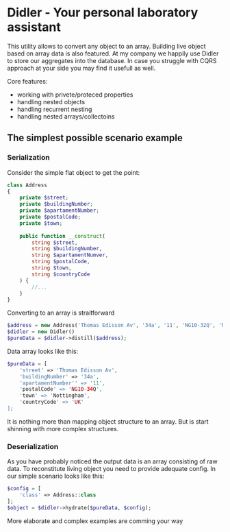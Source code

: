 # Didler - Your personal laboratory assistant

This utility allows to convert any object to an array. Building live object based on array data is also featured.
At my company we happily use Didler to store our aggregates into the database. In case you struggle with CQRS approach
at your side you may find it usefull as well.

Core features:
- working with privete/proteced properties
- handling nested objects
- handling recurrent nesting
- handling nested arrays/collectoins
 
## The simplest possible scenario example

### Serialization 

Consider the simple flat object to get the point:

```php
class Address
{
    private $street;
    private $buildingNumber;
    private $apartamentNumber;
    private $postalCode;
    private $town;
    
    public function __construct(
        string $street,
        string $buildingNumber,
        string $apartamentNumver,
        string $postalCode,
        string $town,
        string $countryCode
    ) {
        //...
    }
}
```

Converting to an array is straitforward

```php
$address = new Address('Thomas Edisson Av', '34a', '11', 'NG10-32Q', 'Nottingham', 'UK');
$didler = new Didler()
$pureData = $didler->distill($address);
```

Data array looks like this:
```php
$pureData = [
    'street' => 'Thomas Edisson Av',
    'buildingNumber' => '34a',
    'apartamentNumber'' => '11',
    'postalCode' => 'NG10-34Q',
    'town' => 'Nottingham',
    'countryCode' => 'UK'
];
```
It is nothing more than mapping object structure to an array. But is start shinning with more complex structures.

### Deserialization

As you have probably noticed the output data is an array consisting of raw data. To reconstitute living object you
need to provide adequate config. In our simple scenario looks like this:
```php
$config = [
    'class' => Address::class
];
$object = $didler->hydrate($pureData, $config);
```

More elaborate and complex examples are comming your way

